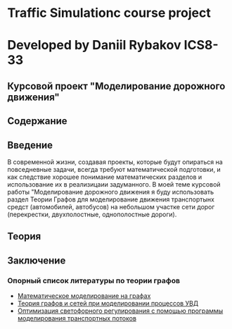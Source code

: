 # Traffic Simulationc course project
# Developed by Daniil Rybakov ICS8-33
## Курсовой проект "Моделирование дорожного движения"
## Содержание
## Введение
В современной жизни, создавая проекты, которые будут опираться на повседневные задачи, всегда требуют математической подготовки, и как следствие хорошее понимание математических разделов и использование их в реализицаии задуманного. В моей теме курсовой работы "Моделирование дорожного движения я буду использовать раздел Теории Графов для моделирование движения транспортынх средст (автомобилей, автобусов) на небольшом участке сети дорог (перекрестки, двухполостные, однополостные дороги). 
## Теория 
## Заключение
### Опорный список литературы по теории графов
* [Математическое моделирование на графах](http://window.edu.ru/resource/223/75223/files/mmg.pdf)
* [Теория графов и сетей при моделировании процессов УВД](http://venec.ulstu.ru/lib/disk/2014/Karnauhov_3.pdf)
* [Оптимизация светофорного регулирования с помощью программы моделирования транспортных потоков](https://dspace.susu.ru/xmlui/bitstream/handle/0001.74/984/6.pdf?sequence=1&isAllowe)

